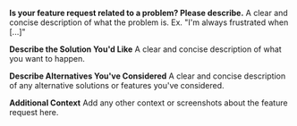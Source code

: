 **Is your feature request related to a problem? Please describe.**
A clear and concise description of what the problem is. Ex. "I'm always frustrated when [...]"

**Describe the Solution You'd Like**
A clear and concise description of what you want to happen.

**Describe Alternatives You've Considered**
A clear and concise description of any alternative solutions or features you've considered.

**Additional Context**
Add any other context or screenshots about the feature request here.
